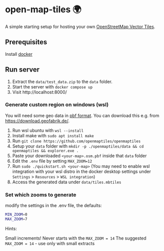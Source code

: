 # open-map-tiles 🌍
A simple starting setup for hosting your own [OpenStreetMap Vector Tiles](https://openmaptiles.org/).

## Prerequisites
Install [docker](https://www.docker.com/products/docker-desktop/)

## Run server

1. Extract the `data/test_data.zip` to the `data` folder.
2. Start the server with `docker compose up`
3. Visit http://localhost:8000/

### Generate custom region on windows (wsl)

You will need some geo data in [pbf format](https://wiki.openstreetmap.org/wiki/PBF_Format). You can download this e.g. from https://download.geofabrik.de/.

1. Run wsl ubuntu with `wsl --install`
2. Install make with `sudo apt install make`
3. Run `git clone https://github.com/openmaptiles/openmaptiles`
4. Setup your `data` folder with `mkdir -p ./openmaptiles/data && cd openmaptiles && explorer.exe .`
5. Paste your downloaded `<your-map>.osm.pbf` inside that `data` folder
6. Edit the `.env` file by setting `MAX_ZOOM=12`
7. Run `sudo ./quickstart.sh <your-map>` (You may need to enable wsl integration with your wsl distro in the docker desktop settings under `Settings` > `Resources` > `WSL integration`)
8. Access the generated data under `data/tiles.mbtiles`

### Set which zooms to generate
modify the settings in the .env file, the defaults:

```bash
MIN_ZOOM=0
MAX_ZOOM=7
```

Hints:

Small increments! Never starts with the `MAX_ZOOM = 14`
The suggested `MAX_ZOOM = 14` - use only with small extracts
